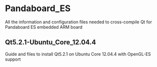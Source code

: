 Pandaboard_ES
=============
All the information and configuration files needed to cross-compile Qt for Pandaboard ES embedded ARM board

Qt5.2.1-Ubuntu_Core_12.04.4
---------------------------
Guide and files to install Qt5.2.1 on Ubuntu Core 12.04.4 with OpenGL-ES support
